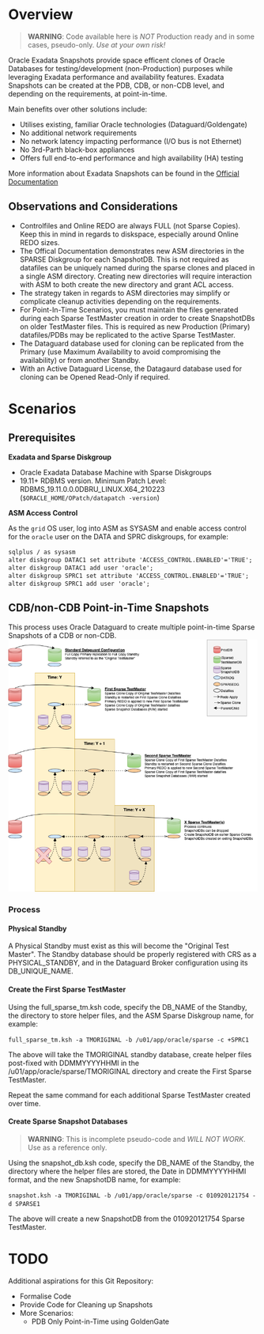# Overview
> **WARNING**: Code available here is _NOT_ Production ready and in some cases, pseudo-only.  _Use at your own risk!_

Oracle Exadata Snapshots provide space efficent clones of Oracle Databases for testing/development (non-Production) purposes while leveraging Exadata performance and availability features.  Exadata Snapshots can be created at the PDB, CDB, or non-CDB level, and depending on the requirements, at point-in-time.

Main benefits over other solutions include:
* Utilises existing, familiar Oracle technologies (Dataguard/Goldengate)
* No additional network requirements
* No network latency impacting performance (I/O bus is not Ethernet)
* No 3rd-Parth black-box appliances
* Offers full end-to-end performance and high availability (HA) testing

More information about Exadata Snapshots can be found in the [Official Documentation](https://docs.oracle.com/en/engineered-systems/exadata-database-machine/sagug/exadata-storage-server-snapshots.html#GUID-78F67DD0-93C8-4944-A8F0-900D910A06A0)

## Observations and Considerations
* Controlfiles and Online REDO are always FULL (not Sparse Copies).  Keep this in mind in regards to diskspace, especially around Online REDO sizes.
* The Offical Documentation demonstrates new ASM directories in the SPARSE Diskgroup for each SnapshotDB.  This is not required as datafiles can be uniquely named during the sparse clones and placed in a single ASM directory.  Creating new directories will require interaction with ASM to both create the new directory and grant ACL access.  
* The strategy taken in regards to ASM directories may simplify or complicate cleanup activities depending on the requirements.
* For Point-In-Time Scenarios, you must maintain the files generated during each Sparse TestMaster creation in order to create SnapshotDBs on older TestMaster files.  This is required as new Production (Primary) datafiles/PDBs may be replicated to the active Sparse TestMaster.
* The Dataguard database used for cloning can be replicated from the Primary (use Maximum Availability to avoid compromising the availability) or from another Standby.
* With an Active Dataguard License, the Datagaurd database used for cloning can be Opened Read-Only if required.


# Scenarios
## Prerequisites
**Exadata and Sparse Diskgroup**
* Oracle Exadata Database Machine with Sparse Diskgroups  
* 19.11+ RDBMS version.  Minimum Patch Level: RDBMS_19.11.0.0.0DBRU_LINUX.X64_210223
 (`$ORACLE_HOME/OPatch/datapatch -version`)

**ASM Access Control**

As the `grid` OS user, log into ASM as SYSASM and enable access control for the `oracle` user on the DATA and SPRC diskgroups, for example:
```
sqlplus / as sysasm
alter diskgroup DATAC1 set attribute 'ACCESS_CONTROL.ENABLED'='TRUE';
alter diskgroup DATAC1 add user 'oracle';
alter diskgroup SPRC1 set attribute 'ACCESS_CONTROL.ENABLED'='TRUE';
alter diskgroup SPRC1 add user 'oracle';
```

## CDB/non-CDB Point-in-Time Snapshots
This process uses Oracle Dataguard to create multiple point-in-time Sparse Snapshots of a CDB or non-CDB.
![Full Process Overview](images/FullExaSparseSnapshot.png "Full Process Overview")

### Process
#### **Physical Standby**
A Physical Standby must exist as this will become the "Original Test Master".  The Standby database should be properly registered with CRS as a PHYSICAL_STANDBY, and in the Dataguard Broker configuration using its DB_UNIQUE_NAME.

#### **Create the First Sparse TestMaster**
Using the full_sparse_tm.ksh code, specify the DB_NAME of the Standby, the directory to store helper files, and the ASM Sparse Diskgroup name, for example:

```full_sparse_tm.ksh -a TMORIGINAL -b /u01/app/oracle/sparse -c +SPRC1```

The above will take the TMORIGINAL standby database, create helper files post-fixed with DDMMYYYYHHMI in the /u01/app/oracle/sparse/TMORIGINAL directory and create the First Sparse TestMaster.

Repeat the same command for each additional Sparse TestMaster created over time.

#### **Create Sparse Snapshot Databases**
> **WARNING**: This is incomplete pseudo-code and _WILL NOT WORK_.  Use as a reference only.

Using the snapshot_db.ksh code, specify the DB_NAME of the Standby, the directory where the helper files are stored, the Date in DDMMYYYYHHMI format, and the new SnapshotDB name, for example:

```snapshot.ksh -a TMORIGINAL -b /u01/app/oracle/sparse -c 010920121754 -d SPARSE1```

The above will create a new SnapshotDB from the 010920121754 Sparse TestMaster.

# TODO 
Additional aspirations for this Git Repository:
* Formalise Code
* Provide Code for Cleaning up Snapshots
* More Scenarios:
    * PDB Only Point-in-Time using GoldenGate